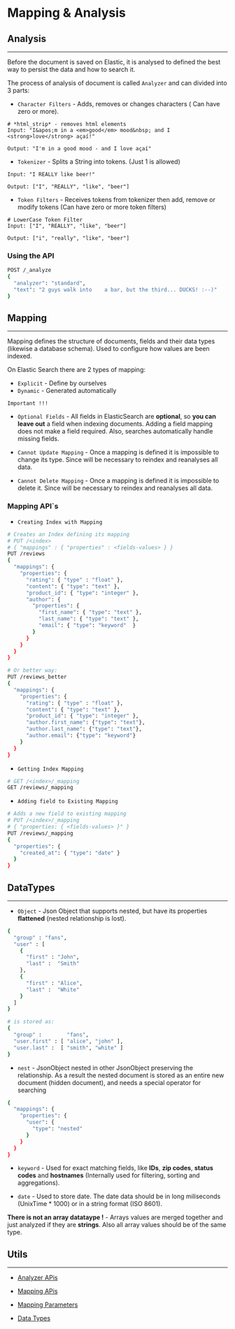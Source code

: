 # Mapping & Analysis

## Analysis
---
Before the document is saved on Elastic, it is analysed to defined the best way to persist the data and how to search it.

The process of analysis of document is called `Analyzer` and can divided into 3 parts:

- `Character Filters` - Adds, removes or changes characters ( Can have zero or more).
```
# *html_strip* - removes html elements
Input: "I&apos;m in a <em>good</em> mood&nbsp; and I <strong>love</strong> açaí!"

Output: "I'm in a good mood - and I love açaí"
```
- `Tokenizer` - Splits a String into tokens. (Just 1 is allowed)
```
Input: "I REALLY like beer!"

Output: ["I", "REALLY", "like", "beer"]
```
- `Token Filters` - Receives tokens from tokenizer then add, remove or modify tokens (Can have zero or more token filters)
```
# LowerCase Token Filter
Input: ["I", "REALLY", "like", "beer"]

Output: ["i", "really", "like", "beer"]
```

### Using the API
```bash
POST /_analyze
{
  "analyzer": "standard",
  "text": "2 guys walk into    a bar, but the third... DUCKS! :--)"  
}
```

## Mapping
---
Mapping defines the structure of documents, fields and their data types (likewise a database schema). Used to configure how values are been indexed.

On Elastic Search there are 2 types of mapping:

- `Explicit` - Define by ourselves
- `Dynamic`  - Generated automatically

`Important !!! `

- `Optional Fields` - All fields in ElasticSearch are **optional**, so **you can leave out** a field when indexing documents. Adding a field mapping does not make a field required. Also, searches automatically handle missing fields.

- `Cannot Update Mapping` - Once a mapping is defined it is impossible to change its type. Since will be necessary to reindex and reanalyses all data.

- `Cannot Delete Mapping` - Once a mapping is defined it is impossible to delete it. Since will be necessary to reindex and reanalyses all data.


### Mapping API`s

- `Creating Index with Mapping`
```bash
# Creates an Index defining its mapping
# PUT /<index>
# { "mappings" : { "properties" : <fields-values> } }
PUT /reviews
{
  "mappings": {
    "properties": {
      "rating": { "type" : "float" },
      "content": { "type": "text" },
      "product_id": { "type": "integer" },
      "author": {
        "properties": {
          "first_name": { "type": "text" },
          "last_name": { "type": "text" },
          "email": { "type": "keyword"  }
        }
      }
    }
  }
}

# Or better way:
PUT /reviews_better
{
  "mappings": {
    "properties": {
      "rating": { "type" : "float" },
      "content": { "type": "text" },
      "product_id": { "type": "integer" },
      "author.first_name": {"type": "text"},
      "author.last_name": {"type": "text"},
      "author.email": {"type": "keyword"}
    }
  }
}
```

- `Getting Index Mapping`
```bash
# GET /<index>/_mapping
GET /reviews/_mapping
```

- `Adding field to Existing Mapping`
```bash
# Adds a new field to existing mapping
# PUT /<index>/_mapping
# { "properties: { <fields-values> }" }
PUT /reviews/_mapping
{
  "properties": {
    "created_at": { "type": "date" }
  }
}
```


## DataTypes
---

- `Object` - Json Object that supports nested, but have its properties **flattened** (nested relationship is lost).
``` bash
{
  "group" : "fans",
  "user" : [ 
    {
      "first" : "John",
      "last" :  "Smith"
    },
    {
      "first" : "Alice",
      "last" :  "White"
    }
  ]
}

# is stored as:
{
  "group" :        "fans",
  "user.first" : [ "alice", "john" ],
  "user.last" :  [ "smith", "white" ]
}
```
- `nest` - JsonObject nested in other JsonObject preserving the relationship. As a result the nested document is stored as an entire new document (hidden document), and needs a special operator for searching
```bash
{
  "mappings": {
    "properties": {
      "user": {
        "type": "nested" 
      }
    }
  }
}
```
- `keyword` - Used for exact matching fields, like **IDs**, **zip codes**, **status codes** and **hostnames** (Internally used for filtering, sorting and aggregations).

- `date` - Used to store date. The date data should be in long miliseconds (UnixTime * 1000) or in a string format (ISO 8601).

**There is not an array datataype !** - Arrays values are merged together and just analyzed if they are **strings**. Also all array values should be of the same type.


## Utils
---

- [Analyzer APis](https://www.elastic.co/guide/en/elasticsearch/reference/current/indices-analyze.html)

- [Mapping APis](https://www.elastic.co/guide/en/elasticsearch/reference/current/indices.html#mapping-management)

- [Mapping Parameters](https://www.elastic.co/guide/en/elasticsearch/reference/current/mapping-params.html)

- [Data Types](https://www.elastic.co/guide/en/elasticsearch/reference/current/mapping-types.html)
